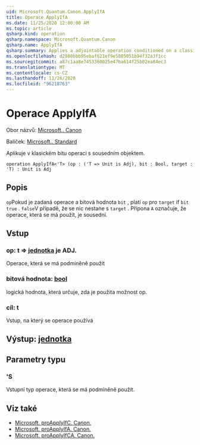 ```yaml
---
uid: Microsoft.Quantum.Canon.ApplyIfA
title: Operace ApplyIfA
ms.date: 11/25/2020 12:00:00 AM
ms.topic: article
qsharp.kind: operation
qsharp.namespace: Microsoft.Quantum.Canon
qsharp.name: ApplyIfA
qsharp.summary: Applies a adjointable operation conditioned on a classical bit.
ms.openlocfilehash: d2880bbb95ebaf621ef9e5885051b94f32a3f1cc
ms.sourcegitcommit: a87c1aa8e7453360025e47ba614f25b02ea84ec3
ms.translationtype: MT
ms.contentlocale: cs-CZ
ms.lasthandoff: 11/26/2020
ms.locfileid: "96218763"
---
```

# <a name="applyifa-operation"></a>Operace ApplyIfA

Obor názvů: [Microsoft.. Canon](xref:Microsoft.Quantum.Canon)

Balíček: [Microsoft.. Standard](https://nuget.org/packages/Microsoft.Quantum.Standard)


Aplikuje v klasickém bitu operaci s sousedním objektem.

```qsharp
operation ApplyIfA<'T> (op : ('T => Unit is Adj), bit : Bool, target : 'T) : Unit is Adj
```


## <a name="description"></a>Popis

`op`Pokud je zadaná operace a bitová hodnota `bit` , platí `op` pro `target` if `bit` `true` . `false`V případě, že se nic nestane s `target` .
Přípona `A` označuje, že operace, která se má použít, je sousední.

## <a name="input"></a>Vstup

### <a name="op--t--unit--is-adj"></a>op: t => [jednotka](xref:microsoft.quantum.lang-ref.unit)  je ADJ.

Operace, která se má podmíněně použít


### <a name="bit--bool"></a>bitová hodnota: [bool](xref:microsoft.quantum.lang-ref.bool)

logická hodnota, která určuje, zda je použita možnost op.


### <a name="target--t"></a>cíl: t

Vstup, na který se operace používá



## <a name="output--unit"></a>Výstup: [jednotka](xref:microsoft.quantum.lang-ref.unit)



## <a name="type-parameters"></a>Parametry typu

### <a name="t"></a>'S

Vstupní typ operace, která se má podmíněně použít.

## <a name="see-also"></a>Viz také

- [Microsoft. proApplyIfC. Canon.](xref:Microsoft.Quantum.Canon.ApplyIfC)
- [Microsoft. proApplyIfA. Canon.](xref:Microsoft.Quantum.Canon.ApplyIfA)
- [Microsoft. proApplyIfCA. Canon.](xref:Microsoft.Quantum.Canon.ApplyIfCA)